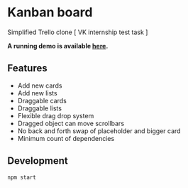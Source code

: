 # Kanban board 

Simplified Trello clone [ VK internship test task ]

**A running demo is available [here](https://tanyaignatenko.github.io/kanban-board/).**

## Features
 * Add new cards
 * Add new lists
 * Draggable cards
 * Draggable lists
 * Flexible drag drop system
 * Dragged object can move scrollbars
 * No back and forth swap of placeholder and bigger card
 * Minimum count of dependencies

## Development
```
npm start
```
